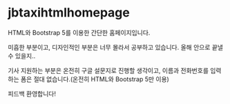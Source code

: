 # jbtaxihtmlhomepage

HTML와 Bootstrap 5를 이용한 간단한 홈페이지입니다.

미흡한 부분이고, 디자인적인 부분은 너무 몰라서 공부하고 있습니다. 
올해 안으로 끝낼 수 있을지..


기사 지원하는 부분은 온전히 구글 설문지로 진행할 생각이고, 이름과 전화번호를 입력하는 폼은 절대 없습니다.(온전히 HTML와 Bootstrap 5만 이용)

피드백 환영합니다!
